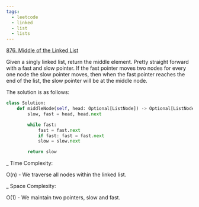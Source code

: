 ```yaml
---
tags:
  - leetcode
  - linked
  - list
  - lists
---
```


<a href="https://leetcode.com/problems/middle-of-the-linked-list/">876. Middle
of the Linked List</a>

Given a singly linked list, return the middle element. Pretty straight forward
with a fast and slow pointer. If the fast pointer moves two nodes for every one
node the slow pointer moves, then when the fast pointer reaches the end of the
list, the slow pointer will be at the middle node.

The solution is as follows:

```python
class Solution:
    def middleNode(self, head: Optional[ListNode]) -> Optional[ListNode]:
        slow, fast = head, head.next

        while fast:
            fast = fast.next
            if fast: fast = fast.next
            slow = slow.next

        return slow
```

\_ Time Complexity:

O(n) - We traverse all nodes within the linked list.

\_ Space Complexity:

O(1) - We maintain two pointers, slow and fast.
